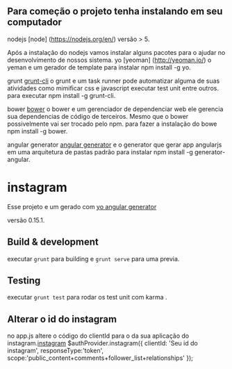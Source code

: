 ## Para começão o projeto tenha  instalando em seu computador 

nodejs [node] (https://nodejs.org/en/)  versão > 5.

Após a instalação do nodejs vamos instalar alguns pacotes para o ajudar no desenvolvimento de nossos sistema.
yo [yeoman] (http://yeoman.io/) o yeman e um gerador de template para instalar npm install -g yo.


grunt [grunt-cli](http://gruntjs.com/) o grunt e um task runner pode automatizar alguma de suas atividades como mimificar css e  javascript executar test unit entre outros. para executar npm install -g grunt-cli.

bower [bower](http://bower.io/) o bower e um gerenciador de dependenciar web ele gerencia sua dependencias de código de terceiros. Mesmo que o bower possivelmente vai ser trocado pelo npm. para fazer a instalação do bowe npm install -g bower.

angular generator [angular generator](https://github.com/yeoman/generator-angular) e o generator que gerar app angularjs em uma arquitetura de pastas padrão para instalar npm install -g generator-angular.

# instagram

Esse projeto e um gerado com [yo angular generator](https://github.com/yeoman/generator-angular)
  
versão  0.15.1.

## Build & development

executar `grunt` para building e `grunt serve` para uma previa.

## Testing

executar `grunt test` para rodar os test unit com karma .


## Alterar o id do instagram
 no app.js altere o código do clientId para o da sua aplicação do instagram.[instagram](https://www.instagram.com/developer/)
$authProvider.instagram({
  clientId: 'Seu id do instagram',
  responseType:'token',
  scope:'public_content+comments+follower_list+relationships'
});
